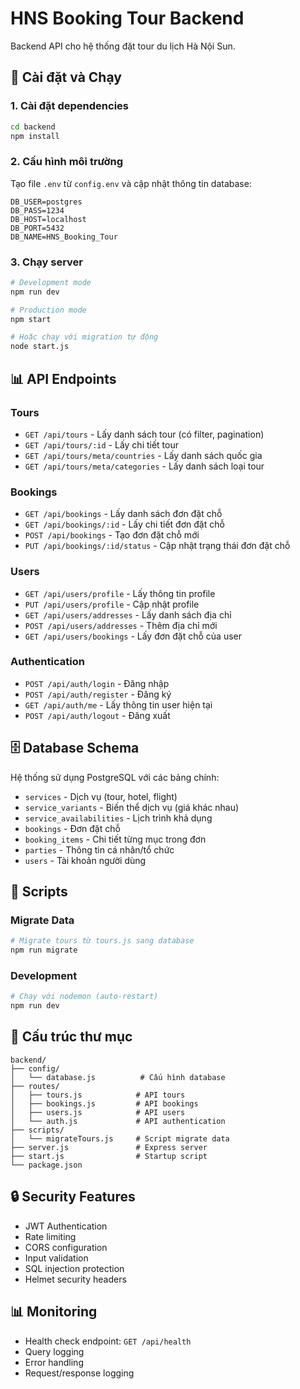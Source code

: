 # HNS Booking Tour Backend

Backend API cho hệ thống đặt tour du lịch Hà Nội Sun.

## 🚀 Cài đặt và Chạy

### 1. Cài đặt dependencies
```bash
cd backend
npm install
```

### 2. Cấu hình môi trường
Tạo file `.env` từ `config.env` và cập nhật thông tin database:
```env
DB_USER=postgres
DB_PASS=1234
DB_HOST=localhost
DB_PORT=5432
DB_NAME=HNS_Booking_Tour
```

### 3. Chạy server
```bash
# Development mode
npm run dev

# Production mode
npm start

# Hoặc chạy với migration tự động
node start.js
```

## 📊 API Endpoints

### Tours
- `GET /api/tours` - Lấy danh sách tour (có filter, pagination)
- `GET /api/tours/:id` - Lấy chi tiết tour
- `GET /api/tours/meta/countries` - Lấy danh sách quốc gia
- `GET /api/tours/meta/categories` - Lấy danh sách loại tour

### Bookings
- `GET /api/bookings` - Lấy danh sách đơn đặt chỗ
- `GET /api/bookings/:id` - Lấy chi tiết đơn đặt chỗ
- `POST /api/bookings` - Tạo đơn đặt chỗ mới
- `PUT /api/bookings/:id/status` - Cập nhật trạng thái đơn đặt chỗ

### Users
- `GET /api/users/profile` - Lấy thông tin profile
- `PUT /api/users/profile` - Cập nhật profile
- `GET /api/users/addresses` - Lấy danh sách địa chỉ
- `POST /api/users/addresses` - Thêm địa chỉ mới
- `GET /api/users/bookings` - Lấy đơn đặt chỗ của user

### Authentication
- `POST /api/auth/login` - Đăng nhập
- `POST /api/auth/register` - Đăng ký
- `GET /api/auth/me` - Lấy thông tin user hiện tại
- `POST /api/auth/logout` - Đăng xuất

## 🗄️ Database Schema

Hệ thống sử dụng PostgreSQL với các bảng chính:
- `services` - Dịch vụ (tour, hotel, flight)
- `service_variants` - Biến thể dịch vụ (giá khác nhau)
- `service_availabilities` - Lịch trình khả dụng
- `bookings` - Đơn đặt chỗ
- `booking_items` - Chi tiết từng mục trong đơn
- `parties` - Thông tin cá nhân/tổ chức
- `users` - Tài khoản người dùng

## 🔧 Scripts

### Migrate Data
```bash
# Migrate tours từ tours.js sang database
npm run migrate
```

### Development
```bash
# Chạy với nodemon (auto-restart)
npm run dev
```

## 📝 Cấu trúc thư mục

```
backend/
├── config/
│   └── database.js          # Cấu hình database
├── routes/
│   ├── tours.js            # API tours
│   ├── bookings.js         # API bookings
│   ├── users.js            # API users
│   └── auth.js             # API authentication
├── scripts/
│   └── migrateTours.js     # Script migrate data
├── server.js               # Express server
├── start.js                # Startup script
└── package.json
```

## 🔒 Security Features

- JWT Authentication
- Rate limiting
- CORS configuration
- Input validation
- SQL injection protection
- Helmet security headers

## 📊 Monitoring

- Health check endpoint: `GET /api/health`
- Query logging
- Error handling
- Request/response logging
